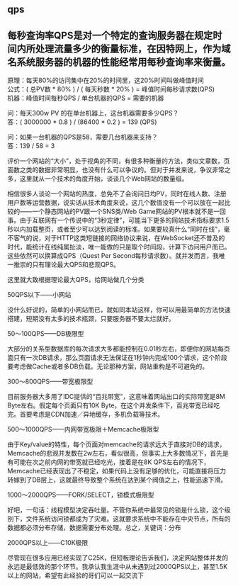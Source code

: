 qps
----------


每秒查询率QPS是对一个特定的查询服务器在规定时间内所处理流量多少的衡量标准，在因特网上，作为域名系统服务器的机器的性能经常用每秒查询率来衡量。
----------
原理：每天80%的访问集中在20%的时间里，这20%时间叫做峰值时间  
公式：( 总PV数 * 80% ) / ( 每天秒数 * 20% ) = 峰值时间每秒请求数(QPS)  
机器：峰值时间每秒QPS / 单台机器的QPS = 需要的机器  

问：每天300w PV 的在单台机器上，这台机器需要多少QPS？  
答：( 3000000 * 0.8 ) / (86400 * 0.2 ) = 139 (QPS)  

问：如果一台机器的QPS是58，需要几台机器来支持？  
答：139 / 58 = 3  



评价一个网站的“大小”，处于视角的不同，有很多种衡量的方法，类似文章数，页面数之类的数据非常明显，也没有什么可以争议的。但对于并发来说，争议非常之多，这里就从一个技术的角度开始，谈谈几个Web网站的数量级。

相信很多人谈论一个网站的热度，总免不了会询问日均PV，同时在线人数、注册用户数等运营数据，说实话从技术角度来说，这几个数值没有一个可以放在一起比较的——一个静态网站的PV跟一个SNS类/Web Game网站的PV根本就不是一回事。由于互联网有一个传说中的“3秒定律”，可能当下更多的网站技术指标要求1.5秒以内加载整页，或者至少可以达到阅读的标准。如果要较真什么“同时在线”，毫不客气的说，对于HTTP这类短链接的网络协议来说，在WebSocket还不普及的时代，能统计在线纯属扯淡，唯一能做的只是取个时间段，计算下访问用户而已。这些依然可以换算成QPS（Quest Per Second每秒请求数）。就并发而言，我唯一推崇的只有理论最大QPS和悲观QPS。


这里就大致根据理论最大QPS，给网站做几个分类

50QPS以下——小网站

没什么好说的，简单的小网站而已，就如同本站这样，你可以用最简单的方法快速搭建，短期没有太多的技术瓶颈，只要服务器不要太烂就好。

50～100QPS——DB极限型

大部分的关系型数据库的每次请求大多都能控制在0.01秒左右，即便你的网站每页面只有一次DB请求，那么页面请求无法保证在1秒钟内完成100个请求，这个阶段要考虑做Cache或者多DB负载。无论那种方案，网站重构是不可避免的。

300～800QPS——带宽极限型

目前服务器大多用了IDC提供的“百兆带宽”，这意味着网站出口的实际带宽是8M Byte左右。假定每个页面只有10K Byte，在这个并发条件下，百兆带宽已经吃完。首要考虑是CDN加速／异地缓存，多机负载等技术。

500～1000QPS——内网带宽极限＋Memcache极限型

由于Key/value的特性，每个页面对memcache的请求远大于直接对DB的请求，Memcache的悲观并发数在2w左右，看似很高，但事实上大多数情况下，首先是有可能在次之前内网的带宽就已经吃光，接着是在8K QPS左右的情况下，Memcache已经表现出了不稳定，如果代码上没有足够的优化，可能直接将压力转嫁到了DB层上，这就最终导致整个系统在达到某个阀值之上，性能迅速下滑。

1000～2000QPS——FORK/SELECT，锁模式极限型

好吧，一句话：线程模型决定吞吐量。不管你系统中最常见的锁是什么锁，这个级别下，文件系统访问锁都成为了灾难。这就要求系统中不能存在中央节点，所有的数据都必须分布存储，数据需要分布处理。总之，关键词：分布

2000QPS以上——C10K极限

尽管现在很多应用已经实现了C25K，但短板理论告诉我们，决定网站整体并发的永远是最低效的那个环节。我承认我生涯中从未遇到过2000QPS以上，甚至1.5K以上的网站，希望有此经验的哥们可以一起交流下